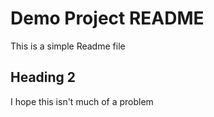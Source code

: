 # Demo Project README

This is a simple Readme file

## Heading 2

I hope this isn't much of a problem
